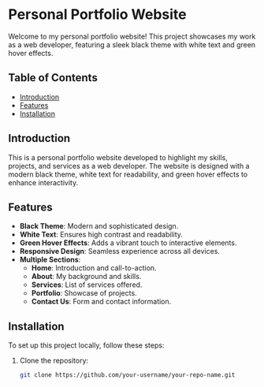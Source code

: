 # Personal Portfolio Website

Welcome to my personal portfolio website! This project showcases my work as a web developer, featuring a sleek black theme with white text and green hover effects.

## Table of Contents

- [Introduction](#introduction)
- [Features](#features)
- [Installation](#installation)


## Introduction

This is a personal portfolio website developed to highlight my skills, projects, and services as a web developer. The website is designed with a modern black theme, white text for readability, and green hover effects to enhance interactivity.

## Features

- **Black Theme**: Modern and sophisticated design.
- **White Text**: Ensures high contrast and readability.
- **Green Hover Effects**: Adds a vibrant touch to interactive elements.
- **Responsive Design**: Seamless experience across all devices.
- **Multiple Sections**:
  - **Home**: Introduction and call-to-action.
  - **About**: My background and skills.
  - **Services**: List of services offered.
  - **Portfolio**: Showcase of projects.
  - **Contact Us**: Form and contact information.

## Installation

To set up this project locally, follow these steps:

1. Clone the repository:
   ```bash
   git clone https://github.com/your-username/your-repo-name.git
